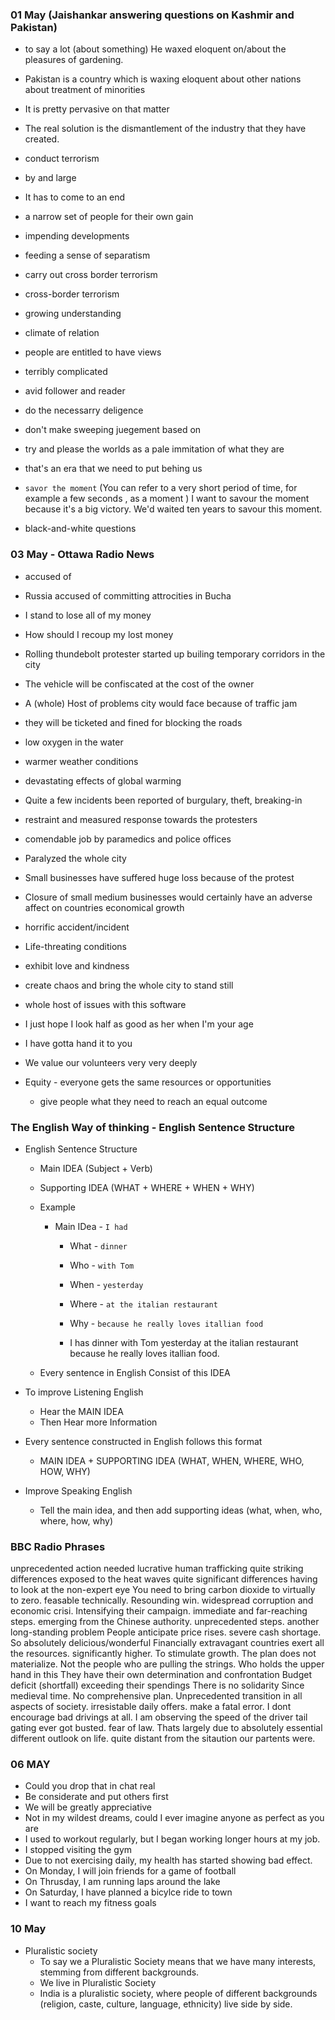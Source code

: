 ### 01 May (Jaishankar answering questions on Kashmir and Pakistan)

- to say a lot (about something) He waxed eloquent on/about the pleasures of gardening.
- Pakistan is a country which is waxing eloquent about other nations about treatment of minorities
- It is pretty pervasive on that matter
- The real solution is the dismantlement of the industry that they have created.
- conduct terrorism
- by and large
- It has to come to an end
- a narrow set of people for their own gain
- impending developments
- feeding a sense of separatism
- carry out cross border terrorism
- cross-border terrorism
- growing understanding
- climate of relation
- people are entitled to have views
- terribly complicated
- avid follower and reader
- do the necessarry deligence
- don't make sweeping juegement based on
- try and please the worlds as a pale immitation of what they are
- that's an era that we need to put behing us
- `savor the moment` (You can refer to a very short period of time, for example a few seconds , as a moment )
  I want to savour the moment because it's a big victory.
  We'd waited ten years to savour this moment.

- black-and-white questions

### 03 May - Ottawa Radio News

- accused of <doing> <something>
- Russia accused of committing attrocities in Bucha
- I stand to lose all of my money
- How should I recoup my lost money
- Rolling thundebolt protester started up builing temporary corridors in the city
- The vehicle will be confiscated at the cost of the owner
- A (whole) Host of problems city would face because of traffic jam
- they will be ticketed and fined for blocking the roads
- low oxygen in the water
- warmer weather conditions
- devastating effects of global warming
- Quite a few incidents been reported of burgulary, theft, breaking-in
- restraint and measured response towards the protesters
- comendable job by paramedics and police offices
- Paralyzed the whole city
- Small businesses have suffered huge loss because of the protest
- Closure of small medium businesses would certainly have an adverse affect on countries economical growth
- horrific accident/incident
- Life-threating conditions
- exhibit love and kindness
- create chaos and bring the whole city to stand still
- whole host of issues with this software

- I just hope I look half as good as her when I'm your age
- I have gotta hand it to you
- We value our volunteers very very deeply
- Equity - everyone gets the same resources or opportunities
  - give people what they need to reach an equal outcome

### The English Way of thinking - English Sentence Structure

- English Sentence Structure

  - Main IDEA (Subject + Verb)
  - Supporting IDEA (WHAT + WHERE + WHEN + WHY)
  - Example

    - Main IDea - `I had`

      - What - `dinner`
      - Who - `with Tom`
      - When - `yesterday`
      - Where - `at the italian restaurant`
      - Why - `because he really loves itallian food`

      - I has dinner with Tom yesterday at the italian restaurant because he really loves itallian food.

  - Every sentence in English Consist of this IDEA

- To improve Listening English

  - Hear the MAIN IDEA
  - Then Hear more Information

- Every sentence constructed in English follows this format

  - MAIN IDEA + SUPPORTING IDEA (WHAT, WHEN, WHERE, WHO, HOW, WHY)

- Improve Speaking English
  - Tell the main idea, and then add supporting ideas (what, when, who, where, how, why)

### BBC Radio Phrases

unprecedented action needed
lucrative human trafficking
quite striking differences
exposed to the heat waves
quite significant differences
having to look at the non-expert eye
You need to bring carbon dioxide to virtually to zero.
feasable technically.
Resounding win.
widespread corruption and economic crisi.
Intensifying their campaign.
immediate and far-reaching steps.
emerging from the Chinese authority.
unprecedented steps.
another long-standing problem
People anticipate price rises.
severe cash shortage.
So absolutely delicious/wonderful
Financially extravagant countries
exert all the resources.
significantly higher.
To stimulate growth.
The plan does not materialize.
Not the people who are pulling the strings.
Who holds the upper hand in this
They have their own determination and confrontation
Budget deficit (shortfall)
exceeding their spendings
There is no solidarity
Since medieval time.
No comprehensive plan.
Unprecedented transition in all aspects of society.
irresistable daily offers.
make a fatal error.
I dont encourage bad drivings at all.
I am observing the speed of the driver
tail gating
ever got busted.
fear of law.
Thats largely due to
absolutely essential
different outlook on life.
quite distant from the sitaution our partents were.

### 06 MAY

- Could you drop that in chat real
- Be considerate and put others first
- We will be greatly appreciative
- Not in my wildest dreams, could I ever imagine anyone as perfect as you are
- I used to workout regularly, but I began working longer hours at my job.
- I stopped visiting the gym
- Due to not exercising daily, my health has started showing bad effect.
- On Monday, I will join friends for a game of football
- On Thrusday, I am running laps around the lake
- On Saturday, I have planned a bicylce ride to town
- I want to reach my fitness goals

### 10 May

- Pluralistic society
  - To say we a Pluralistic Society means that we have many interests, stemming from different backgrounds.
  - We live in Pluralistic Society
  - India is a pluralistic society, where people of different backgrounds (religion, caste, culture, language, ethnicity)
    live side by side.
